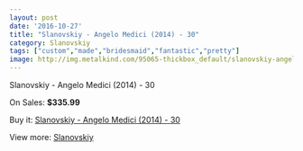 ```yaml
---
layout: post
date: '2016-10-27'
title: "Slanovskiy - Angelo Medici (2014) - 30"
category: Slanovskiy
tags: ["custom","made","bridesmaid","fantastic","pretty"]
image: http://img.metalkind.com/95065-thickbox_default/slanovskiy-angelo-medici-2014-30.jpg
---
```

Slanovskiy - Angelo Medici (2014) - 30

On Sales: **$335.99**
<a href="https://www.metalkind.com/en/slanovskiy/22151-slanovskiy-angelo-medici-2014-30.html"><amp-img layout="responsive" width="600" height="600" src="//img.metalkind.com/95065-thickbox_default/slanovskiy-angelo-medici-2014-30.jpg" alt="Slanovskiy - Angelo Medici (2014) - 30 0" /></a>
<a href="https://www.metalkind.com/en/slanovskiy/22151-slanovskiy-angelo-medici-2014-30.html"><amp-img layout="responsive" width="600" height="600" src="//img.metalkind.com/95066-thickbox_default/slanovskiy-angelo-medici-2014-30.jpg" alt="Slanovskiy - Angelo Medici (2014) - 30 1" /></a>
<a href="https://www.metalkind.com/en/slanovskiy/22151-slanovskiy-angelo-medici-2014-30.html"><amp-img layout="responsive" width="600" height="600" src="//img.metalkind.com/95067-thickbox_default/slanovskiy-angelo-medici-2014-30.jpg" alt="Slanovskiy - Angelo Medici (2014) - 30 2" /></a>
<a href="https://www.metalkind.com/en/slanovskiy/22151-slanovskiy-angelo-medici-2014-30.html"><amp-img layout="responsive" width="600" height="600" src="//img.metalkind.com/95068-thickbox_default/slanovskiy-angelo-medici-2014-30.jpg" alt="Slanovskiy - Angelo Medici (2014) - 30 3" /></a>
<a href="https://www.metalkind.com/en/slanovskiy/22151-slanovskiy-angelo-medici-2014-30.html"><amp-img layout="responsive" width="600" height="600" src="//img.metalkind.com/95069-thickbox_default/slanovskiy-angelo-medici-2014-30.jpg" alt="Slanovskiy - Angelo Medici (2014) - 30 4" /></a>

Buy it: [Slanovskiy - Angelo Medici (2014) - 30](https://www.metalkind.com/en/slanovskiy/22151-slanovskiy-angelo-medici-2014-30.html "Slanovskiy - Angelo Medici (2014) - 30")

View more: [Slanovskiy](https://www.metalkind.com/en/180-slanovskiy "Slanovskiy")
